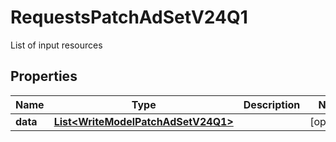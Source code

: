 

# RequestsPatchAdSetV24Q1

List of input resources

## Properties

| Name | Type | Description | Notes |
|------------ | ------------- | ------------- | -------------|
|**data** | [**List&lt;WriteModelPatchAdSetV24Q1&gt;**](WriteModelPatchAdSetV24Q1.md) |  |  [optional] |




